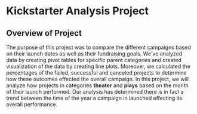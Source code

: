 # Kickstarter Analysis Project 
## Overview of Project
The purpose of this project was to compare the different campaigns based on their launch dates as well as their fundraising goals. We've analyzed data by creating pivot tables for specific parent categories and created visualization of the data by creating line plots. Moreover, we calculated the percentages of the failed, successful and canceled projects to determine how these outcomes effected the overall campaign. In this project, we will analyze how projects in categories **theater** and **plays** based on the month of their launch performed. 
Our analysis has determined there is in fact a trend between the time of the year a campaign in launched effecting its overall performance. 
